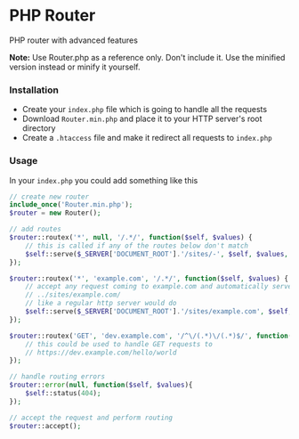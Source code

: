# PHP Router
PHP router with advanced features

**Note:** Use Router.php as a reference only. Don't include it. Use the minified version instead or minify it yourself.

### Installation
- Create your `index.php` file which is going to handle all the requests
- Download `Router.min.php` and place it to your HTTP server's root directory
- Create a `.htaccess` file and make it redirect all requests to `index.php`

### Usage
In your `index.php` you could add something like this
```php
// create new router
include_once('Router.min.php');
$router = new Router();

// add routes
$router::routex('*', null, '/.*/', function($self, $values) {
    // this is called if any of the routes below don't match
    $self::serve($_SERVER['DOCUMENT_ROOT'].'/sites/-', $self, $values, true);
});

$router::routex('*', 'example.com', '/.*/', function($self, $values) {
    // accept any request coming to example.com and automatically serve content from
    // ../sites/example.com/
    // like a regular http server would do
    $self::serve($_SERVER['DOCUMENT_ROOT'].'/sites/example.com', $self, $values, true);
});

$router::routex('GET', 'dev.example.com', '/^\/(.*)\/(.*)$/', function($self, $values, $a, $b) {
    // this could be used to handle GET requests to 
    // https://dev.example.com/hello/world
});

// handle routing errors
$router::error(null, function($self, $values){
    $self::status(404);
});

// accept the request and perform routing
$router::accept();
```
